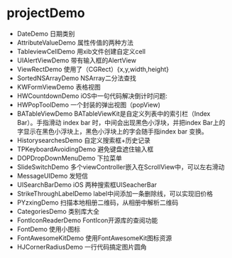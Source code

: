 # projectDemo
* DateDemo 日期类别
* AttributeValueDemo 属性传值的两种方法
* TableviewCellDemo 用xib文件创建自定义cell
* UIAlertViewDemo 带有输入框的AlertView
* ViewRectDemo 使用了（CGRect）{x,y,width,height} 
* SortedNSArrayDemo  NSArray二分法查找
* KWFormViewDemo 表格视图
* HWCountdownDemo iOS中一句代码解决倒计时问题:
* HWPopToolDemo 一个封装的弹出视图（popView)
* BATableViewDemo BATableViewKit是自定义列表中的索引栏（Index Bar）。手指滑动 index bar 时，中间会出现黑色小浮块，并把index Bar上的字显示在黑色小浮块上，黑色小浮块上的字会随手指index bar 变换。
* HistorysearchesDemo 自定义搜索框+历史记录
* TPKeyboardAvoidingDemo 避免键盘遮住输入框
* DOPDropDownMenuDemo 下拉菜单
* SlideSwitchDemo 多个viewController嵌入在ScrollView中，可以左右滑动 
* MessageUIDemo 发短信
* UISearchBarDemo iOS 两种搜索框UISeacherBar
* StrikeThroughLabelDemo label中间添加一条删除线，可以实现旧价格
* PYzxingDemo 扫描本地相册二维码，从相册中解析二维码
* CategoriesDemo 类别库大全
* FontIconReaderDemo FontIcon开源库的查阅功能
* FontDemo 使用小图标
* FontAwesomeKitDemo 使用FontAwesomeKit图标资源
* HJCornerRadiusDemo 一行代码搞定图片圆角